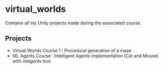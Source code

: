 # virtual_worlds

Contains all my Unity projects made during the associated course.

## Projects
- Virtual Worlds Course 1 : Procedural generation of a maze.
- ML Agents Course : Intelligent Agents implementation (Cat and Mouse) with *mlagents* tool.
